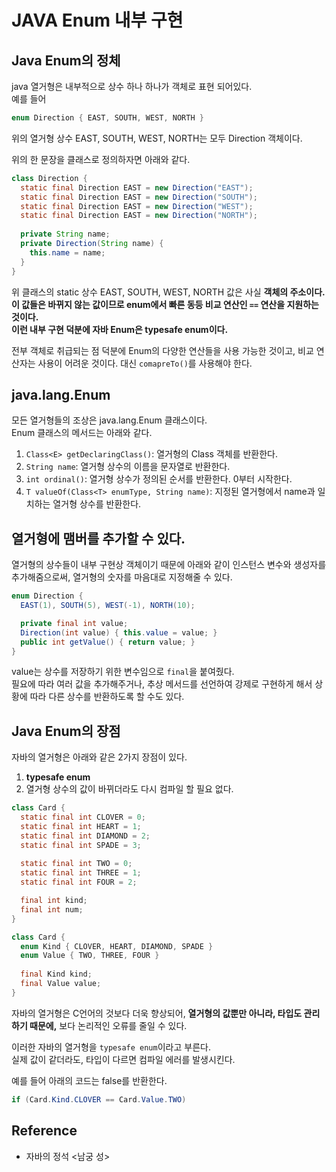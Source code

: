 # JAVA Enum 내부 구현 
## Java Enum의 정체
java 열거형은 내부적으로 상수 하나 하나가 객체로 표현 되어있다. <Br>
예를 들어
```java
enum Direction { EAST, SOUTH, WEST, NORTH }
```
위의 열거형 상수 EAST, SOUTH, WEST, NORTH는 모두 Direction 객체이다. <br>

위의 한 문장을 클래스로 정의하자면 아래와 같다. 
```java
class Direction {
  static final Direction EAST = new Direction("EAST");
  static final Direction EAST = new Direction("SOUTH");
  static final Direction EAST = new Direction("WEST");
  static final Direction EAST = new Direction("NORTH");
  
  private String name;
  private Direction(String name) {
    this.name = name;
  }
}
```

위 클래스의 static 상수 EAST, SOUTH, WEST, NORTH 값은 사실 **객체의 주소이다.** <br>
**이 값들은 바뀌지 않는 값이므로 enum에서 빠른 동등 비교 연산인 `==` 연산을 지원하는 것이다.** <br> **이런 내부 구현 덕분에 자바 Enum은 typesafe enum이다.**<br>

전부 객체로 취급되는 점 덕분에 Enum의 다양한 연산들을 사용 가능한 것이고, 비교 연산자는 사용이 어려운 것이다. 대신 `comapreTo()`를 사용해야 한다.

## java.lang.Enum
모든 열거형들의 조상은 java.lang.Enum 클래스이다. <br> 
Enum 클래스의 메서드는 아래와 같다. 
1. `Class<E> getDeclaringClass()`: 열거형의 Class 객체를 반환한다.
2. `String name`: 열거형 상수의 이름을 문자열로 반환한다.
3. `int ordinal()`: 열거형 상수가 정의된 순서를 반환한다. 0부터 시작한다.
4. `T valueOf(Class<T> enumType, String name)`: 지정된 열거형에서 name과 일치하는 열거형 상수를 반환한다.

## 열거형에 맴버를 추가할 수 있다.
열거형의 상수들이 내부 구현상 객체이기 때문에 아래와 같이 인스턴스 변수와 생성자를 추가해줌으로써, 열거형의 숫자를 마음대로 지정해줄 수 있다.

```java
enum Direction {
  EAST(1), SOUTH(5), WEST(-1), NORTH(10);

  private final int value;
  Direction(int value) { this.value = value; }
  public int getValue() { return value; }
}
```
value는 상수를 저장하기 위한 변수임으로 `final`을 붙여줬다. <br>
필요에 따라 여러 값을 추가해주거나, 추상 메서드를 선언하여 강제로 구현하게 해서 상황에 따라 다른 상수를 반환하도록 할 수도 있다.

## Java Enum의 장점

자바의 열거형은 아래와 같은 2가지 장점이 있다.
1. **typesafe enum**
2. 열거형 상수의 값이 바뀌더라도 다시 컴파일 할 필요 없다.

```java
class Card {
  static final int CLOVER = 0;
  static final int HEART = 1;
  static final int DIAMOND = 2;
  static final int SPADE = 3;
  
  static final int TWO = 0;
  static final int THREE = 1;
  static final int FOUR = 2;

  final int kind;
  final int num;
}
```

```java
class Card {
  enum Kind { CLOVER, HEART, DIAMOND, SPADE }
  enum Value { TWO, THREE, FOUR }
  
  final Kind kind;
  final Value value;
}
```

자바의 열거형은 C언어의 것보다 더욱 향상되어, **열거형의 값뿐만 아니라, 타입도 관리하기 때문에,** 보다 논리적인 오류를 줄일 수 있다. <br>

이러한 자바의 열거형을 `typesafe enum`이라고 부른다. <Br>
실제 값이 같더라도, 타입이 다르면 컴파일 에러를 발생시킨다. <br>

예를 들어 아래의 코드는 false를 반환한다.
```java
if (Card.Kind.CLOVER == Card.Value.TWO)
```

## Reference
- 자바의 정석 <남궁 성>
